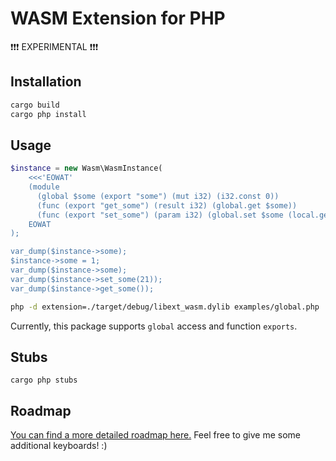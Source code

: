 # WASM Extension for PHP

:exclamation::exclamation::exclamation: EXPERIMENTAL  :exclamation::exclamation::exclamation:


## Installation

```sh
cargo build
cargo php install
```

## Usage

```php
$instance = new Wasm\WasmInstance(
    <<<'EOWAT'
    (module
      (global $some (export "some") (mut i32) (i32.const 0))
      (func (export "get_some") (result i32) (global.get $some))
      (func (export "set_some") (param i32) (global.set $some (local.get 0))))
    EOWAT
);

var_dump($instance->some);
$instance->some = 1;
var_dump($instance->some);
var_dump($instance->set_some(21));
var_dump($instance->get_some());
```

```bash
php -d extension=./target/debug/libext_wasm.dylib examples/global.php
```

Currently, this package supports `global` access and function `exports`.

## Stubs

```
cargo php stubs
```

## Roadmap

[You can find a more detailed roadmap here.](ROADMAP.md)
Feel free to give me some additional keyboards! :)

